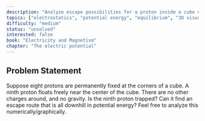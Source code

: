 ```yaml
---
description: "Analyze escape possibilities for a proton inside a cube of fixed charges"
topics: ["electrostatics", "potential energy", "equilibrium", "3D visualization"]
difficulty: "medium"
status: "unsolved"
interested: false
book: "Electricity and Magnetism"
chapter: "The electric potential"
---
```


## Problem Statement
Suppose eight protons are permanently fixed at the corners of a cube. A ninth proton floats freely near the center of the cube. There are no other charges around, and no gravity. Is the ninth proton trapped? Can it find an escape route that is all downhill in potential energy? Feel free to analyze this numerically/graphically.